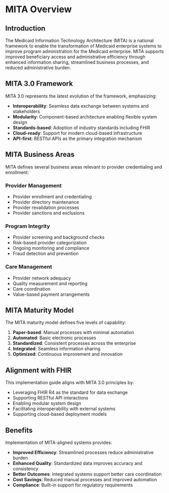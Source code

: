 # MITA Overview

## Introduction

The Medicaid Information Technology Architecture (MITA) is a national framework to enable the transformation of Medicaid enterprise systems to improve program administration for the Medicaid enterprise. MITA supports improved beneficiary access and administrative efficiency through enhanced information sharing, streamlined business processes, and reduced administrative burden.

## MITA 3.0 Framework

MITA 3.0 represents the latest evolution of the framework, emphasizing:

- **Interoperability**: Seamless data exchange between systems and stakeholders
- **Modularity**: Component-based architecture enabling flexible system design
- **Standards-based**: Adoption of industry standards including FHIR
- **Cloud-ready**: Support for modern cloud-based infrastructure
- **API-first**: RESTful APIs as the primary integration mechanism

## MITA Business Areas

MITA defines several business areas relevant to provider credentialing and enrollment:

### Provider Management
- Provider enrollment and credentialing
- Provider directory maintenance
- Provider revalidation processes
- Provider sanctions and exclusions

### Program Integrity
- Provider screening and background checks
- Risk-based provider categorization
- Ongoing monitoring and compliance
- Fraud detection and prevention

### Care Management
- Provider network adequacy
- Quality measurement and reporting
- Care coordination
- Value-based payment arrangements

## MITA Maturity Model

The MITA maturity model defines five levels of capability:

1. **Paper-based**: Manual processes with minimal automation
2. **Automated**: Basic electronic processes
3. **Standardized**: Consistent processes across the enterprise
4. **Integrated**: Seamless information sharing
5. **Optimized**: Continuous improvement and innovation

## Alignment with FHIR

This implementation guide aligns with MITA 3.0 principles by:

- Leveraging FHIR R4 as the standard for data exchange
- Supporting RESTful API interactions
- Enabling modular system design
- Facilitating interoperability with external systems
- Supporting cloud-based deployment models

## Benefits

Implementation of MITA-aligned systems provides:

- **Improved Efficiency**: Streamlined processes reduce administrative burden
- **Enhanced Quality**: Standardized data improves accuracy and consistency
- **Better Outcomes**: Integrated systems support better care coordination
- **Cost Savings**: Reduced manual processes and improved automation
- **Compliance**: Built-in support for regulatory requirements
